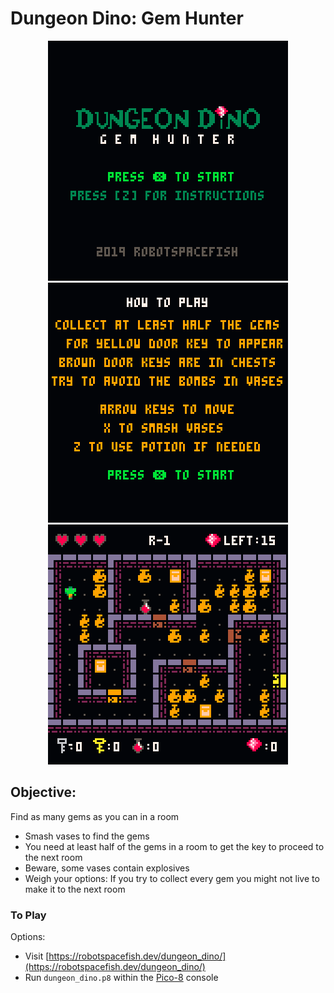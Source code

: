 # Dungeon Dino: Gem Hunter

<center>
	<img src="https://github.com/robotspacefish/dungeon_dino/blob/master/dungeon_dino_000.png?raw=true" alt="title screen">
	<img src="https://github.com/robotspacefish/dungeon_dino/blob/master/dungeon_dino_002.png?raw=true" alt="gameplay instructions">
	<img src="https://github.com/robotspacefish/dungeon_dino/blob/master/dungeon_dino_001.png?raw=true" alt="gameplay screenshot">
</center>

## Objective:
Find as many gems as you can in a room

* Smash vases to find the gems
* You need at least half of the gems in a room to get the key to proceed to the next room
* Beware, some vases contain explosives
* Weigh your options: If you try to collect every gem you might not live to make it to the next room

### To Play
Options:

* Visit [https://robotspacefish.dev/dungeon_dino/](https://robotspacefish.dev/dungeon_dino/)
* Run `dungeon_dino.p8` within the [Pico-8](https://www.lexaloffle.com/pico-8.php) console
